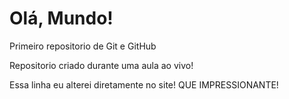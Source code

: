 # Olá, Mundo!
 Primeiro repositorio de Git e GitHub

 Repositorio criado durante uma aula ao vivo!

Essa linha eu alterei diretamente no site! QUE IMPRESSIONANTE!

